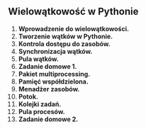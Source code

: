 ## Wielowątkowość w Pythonie

1. **Wprowadzenie do wielowątkowości.**
2. **Tworzenie wątków w Pythonie.**
3. **Kontrola dostępu do zasobów.**
4. **Synchronizacja wątków.**
5. **Pula wątków.**
6. **Zadanie domowe 1.**
7. **Pakiet multiprocessing.**
8. **Pamięć współdzielona.**
9. **Menadżer zasobów.**
10. **Potok.**
11. **Kolejki zadań.**
12. **Pula procesów.**
13. **Zadanie domowe 2.**
